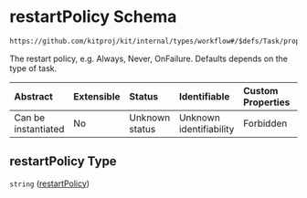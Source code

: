 # restartPolicy Schema

```txt
https://github.com/kitproj/kit/internal/types/workflow#/$defs/Task/properties/restartPolicy
```

The restart policy, e.g. Always, Never, OnFailure. Defaults depends on the type of task.

| Abstract            | Extensible | Status         | Identifiable            | Custom Properties | Additional Properties | Access Restrictions | Defined In                                                                      |
| :------------------ | :--------- | :------------- | :---------------------- | :---------------- | :-------------------- | :------------------ | :------------------------------------------------------------------------------ |
| Can be instantiated | No         | Unknown status | Unknown identifiability | Forbidden         | Allowed               | none                | [workflow.schema.json\*](../../out/workflow.schema.json "open original schema") |

## restartPolicy Type

`string` ([restartPolicy](workflow-defs-task-properties-restartpolicy.md))
